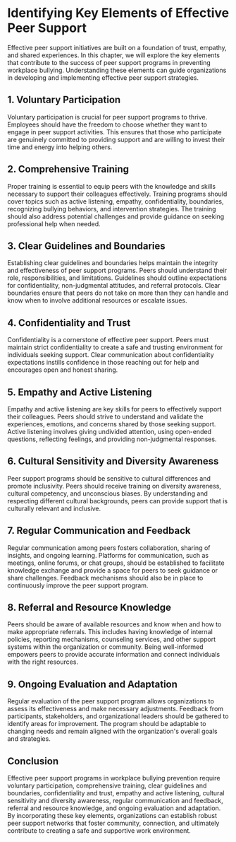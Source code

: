 Identifying Key Elements of Effective Peer Support
=============================================================

Effective peer support initiatives are built on a foundation of trust, empathy, and shared experiences. In this chapter, we will explore the key elements that contribute to the success of peer support programs in preventing workplace bullying. Understanding these elements can guide organizations in developing and implementing effective peer support strategies.

1\. **Voluntary Participation**
------------------------------

Voluntary participation is crucial for peer support programs to thrive. Employees should have the freedom to choose whether they want to engage in peer support activities. This ensures that those who participate are genuinely committed to providing support and are willing to invest their time and energy into helping others.

2\. **Comprehensive Training**
-----------------------------

Proper training is essential to equip peers with the knowledge and skills necessary to support their colleagues effectively. Training programs should cover topics such as active listening, empathy, confidentiality, boundaries, recognizing bullying behaviors, and intervention strategies. The training should also address potential challenges and provide guidance on seeking professional help when needed.

3\. **Clear Guidelines and Boundaries**
--------------------------------------

Establishing clear guidelines and boundaries helps maintain the integrity and effectiveness of peer support programs. Peers should understand their role, responsibilities, and limitations. Guidelines should outline expectations for confidentiality, non-judgmental attitudes, and referral protocols. Clear boundaries ensure that peers do not take on more than they can handle and know when to involve additional resources or escalate issues.

4\. **Confidentiality and Trust**
--------------------------------

Confidentiality is a cornerstone of effective peer support. Peers must maintain strict confidentiality to create a safe and trusting environment for individuals seeking support. Clear communication about confidentiality expectations instills confidence in those reaching out for help and encourages open and honest sharing.

5\. **Empathy and Active Listening**
-----------------------------------

Empathy and active listening are key skills for peers to effectively support their colleagues. Peers should strive to understand and validate the experiences, emotions, and concerns shared by those seeking support. Active listening involves giving undivided attention, using open-ended questions, reflecting feelings, and providing non-judgmental responses.

6\. **Cultural Sensitivity and Diversity Awareness**
---------------------------------------------------

Peer support programs should be sensitive to cultural differences and promote inclusivity. Peers should receive training on diversity awareness, cultural competency, and unconscious biases. By understanding and respecting different cultural backgrounds, peers can provide support that is culturally relevant and inclusive.

7\. **Regular Communication and Feedback**
-----------------------------------------

Regular communication among peers fosters collaboration, sharing of insights, and ongoing learning. Platforms for communication, such as meetings, online forums, or chat groups, should be established to facilitate knowledge exchange and provide a space for peers to seek guidance or share challenges. Feedback mechanisms should also be in place to continuously improve the peer support program.

8\. **Referral and Resource Knowledge**
--------------------------------------

Peers should be aware of available resources and know when and how to make appropriate referrals. This includes having knowledge of internal policies, reporting mechanisms, counseling services, and other support systems within the organization or community. Being well-informed empowers peers to provide accurate information and connect individuals with the right resources.

9\. **Ongoing Evaluation and Adaptation**
----------------------------------------

Regular evaluation of the peer support program allows organizations to assess its effectiveness and make necessary adjustments. Feedback from participants, stakeholders, and organizational leaders should be gathered to identify areas for improvement. The program should be adaptable to changing needs and remain aligned with the organization's overall goals and strategies.

Conclusion
----------

Effective peer support programs in workplace bullying prevention require voluntary participation, comprehensive training, clear guidelines and boundaries, confidentiality and trust, empathy and active listening, cultural sensitivity and diversity awareness, regular communication and feedback, referral and resource knowledge, and ongoing evaluation and adaptation. By incorporating these key elements, organizations can establish robust peer support networks that foster community, connection, and ultimately contribute to creating a safe and supportive work environment.
